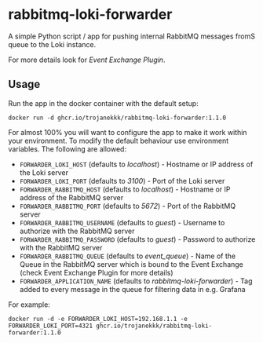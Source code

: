 # rabbitmq-loki-forwarder
A simple Python script / app for pushing internal RabbitMQ messages fromS queue to the Loki instance.

For more details look for _Event Exchange Plugin_.

## Usage

Run the app in the docker container with the default setup:

```
docker run -d ghcr.io/trojanekkk/rabbitmq-loki-forwarder:1.1.0
```

For almost 100% you will want to configure the app to make it work within your environment. To modify the default behaviour use environment variables. The following are allowed:

- `FORWARDER_LOKI_HOST` (defaults to _localhost_) - Hostname or IP address of the Loki server
- `FORWARDER_LOKI_PORT` (defaults to _3100_) - Port of the Loki server
- `FORWARDER_RABBITMQ_HOST` (defaults to _localhost_) - Hostname or IP address of the RabbitMQ server
- `FORWARDER_RABBITMQ_PORT` (defaults to _5672_) - Port of the RabbitMQ server
- `FORWARDER_RABBITMQ_USERNAME` (defaults to _guest_) - Username to authorize with the RabbitMQ server
- `FORWARDER_RABBITMQ_PASSWORD` (defaults to _guest_) - Password to authorize with the RabbitMQ server
- `FORWARDER_RABBITMQ_QUEUE` (defaults to _event_queue_) - Name of the Queue in the RabbitMQ server which is bound to the Event Exchange (check Event Exchange Plugin for more details) 
- `FORWARDER_APPLICATION_NAME` (defaults to _rabbitmq-loki-forwarder_) - Tag added to every message in the queue for filtering data in e.g. Grafana

For example:

```
docker run -d -e FORWARDER_LOKI_HOST=192.168.1.1 -e FORWARDER_LOKI_PORT=4321 ghcr.io/trojanekkk/rabbitmq-loki-forwarder:1.1.0
```
